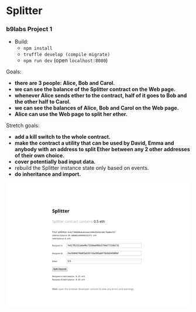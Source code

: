 # Splitter
### b9labs Project 1

- Build:
  - `npm install`
  - `truffle develop (compile migrate)`
  - `npm run dev` (open `localhost:8080`)

Goals:

- **there are 3 people: Alice, Bob and Carol.**
- **we can see the balance of the Splitter contract on the Web page.**
- **whenever Alice sends ether to the contract, half of it goes to Bob and the other half to Carol.**
- **we can see the balances of Alice, Bob and Carol on the Web page.**
- **Alice can use the Web page to split her ether.**

Stretch goals:

- **add a kill switch to the whole contract.**
- **make the contract a utility that can be used by David, Emma and anybody with an address to split Ether between any 2 other addresses of their own choice.**
- **cover potentially bad input data.**
- rebuild the Splitter instance state only based on events.
- **do inheritance and import.**

![alt text](https://github.com/rhys-e/splitter/blob/master/splitter.png "Example")
